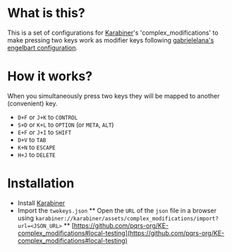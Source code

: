 # What is this?
This is a set of configurations for [Karabiner](https://pqrs.org/osx/karabiner/)'s 'complex_modifications' to make pressing two keys work as modifier keys following [gabrielelana's engelbart configuration](https://github.com/gabrielelana/engelbart).

# How it works?
When you simultaneously press two keys they will be mapped to another (convenient) key.

* `D+F` or `J+K` to `CONTROL`
* `S+D` or `K+L` to `OPTION` (or `META`, `ALT`)
* `E+F` or `J+I` to `SHIFT`
* `D+V` to `TAB`
* `K+N` to `ESCAPE`
* `H+J` to `DELETE`

# Installation
* Install [Karabiner](https://pqrs.org/osx/karabiner/)
* Import the `twokeys.json`
** Open the `URL` of the `json` file in a browser using `karabiner://karabiner/assets/complex_modifications/import?url=<JSON_URL>`
** [https://github.com/pqrs-org/KE-complex_modifications#local-testing](https://github.com/pqrs-org/KE-complex_modifications#local-testing)

